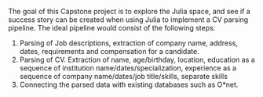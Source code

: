 The goal of this Capstone project is to explore the Julia space, and see if a success story can be created when using Julia to implement a CV parsing pipeline. The ideal pipeline would consist of the following steps: 
1. Parsing of Job descriptions, extraction of company name, address, dates, requirements and compensation for a candidate. 
2. Parsing of CV. Extraction of name, age/birthday, location, education as a sequence of institution name/dates/specialization, experience as a sequence of company name/dates/job title/skills, separate skills
3. Connecting the parsed data with existing databases such as O*net.
